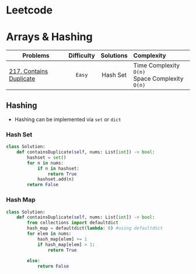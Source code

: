 # Leetcode

# Arrays & Hashing

| Problems   | Difficulty |     Solutions      |  Complexity |
|----------  |:----------:|:------------------:|:-------------|
|[217. Contains Duplicate](https://leetcode.com/problems/contains-duplicate/)|`Easy`| Hash Set| Time Complexity `O(n)`<br> Space Complexity `O(n)`|

## Hashing
- Hashing can be implemented via `set` or `dict`
### Hash Set
```Python
class Solution:
    def containsDuplicate(self, nums: List[int]) -> bool:
        hashset = set()
        for n in nums:
            if n in hashset:
                return True
            hashset.add(n)
        return False
```
### Hash Map
```Python
class Solution:
    def containsDuplicate(self, nums: List[int]) -> bool:
        from collections import defaultdict
        hash_map = defaultdict(lambda: 0) #using defaultdict
        for elem in nums:
            hash_map[elem] += 1
            if hash_map[elem] > 1:
                return True
            
        else:
            return False
```
